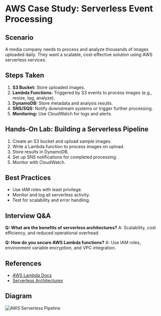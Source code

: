 # AWS Case Study: Serverless Event Processing

## Scenario
A media company needs to process and analyze thousands of images uploaded daily. They want a scalable, cost-effective solution using AWS serverless services.

## Steps Taken
1. **S3 Bucket:** Store uploaded images.
2. **Lambda Functions:** Triggered by S3 events to process images (e.g., resize, tag, analyze).
3. **DynamoDB:** Store metadata and analysis results.
4. **SNS/SQS:** Notify downstream systems or trigger further processing.
5. **Monitoring:** Use CloudWatch for logs and alerts.

## Hands-On Lab: Building a Serverless Pipeline
1. Create an S3 bucket and upload sample images.
2. Write a Lambda function to process images on upload.
3. Store results in DynamoDB.
4. Set up SNS notifications for completed processing.
5. Monitor with CloudWatch.

## Best Practices
- Use IAM roles with least privilege.
- Monitor and log all serverless activity.
- Test for scalability and error handling.

## Interview Q&A
**Q: What are the benefits of serverless architectures?**
A: Scalability, cost efficiency, and reduced operational overhead.

**Q: How do you secure AWS Lambda functions?**
A: Use IAM roles, environment variable encryption, and VPC integration.

## References
- [AWS Lambda Docs](https://docs.aws.amazon.com/lambda/)
- [Serverless Architectures](https://aws.amazon.com/serverless/)

## Diagram
![AWS Serverless Pipeline](https://docs.aws.amazon.com/lambda/latest/dg/images/lambda-architecture.png)
